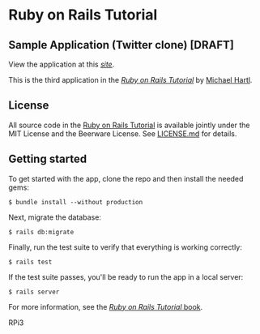 # Ruby on Rails Tutorial

## Sample Application (Twitter clone) [DRAFT]

View the application at this [*site*](https://infinite-dusk-60144.herokuapp.com/).

This is the third application in the 
[*Ruby on Rails Tutorial*](http://www.railstutorial.org/)
by [Michael Hartl](http://www.michaelhartl.com/). 

## License

All source code in the [Ruby on Rails Tutorial](http://railstutorial.org/)
is available jointly under the MIT License and the Beerware License. See
[LICENSE.md](LICENSE.md) for details.

## Getting started

To get started with the app, clone the repo and then install the needed gems:

```
$ bundle install --without production
```

Next, migrate the database:

```
$ rails db:migrate
```

Finally, run the test suite to verify that everything is working correctly:

```
$ rails test
```

If the test suite passes, you'll be ready to run the app in a local server:

```
$ rails server
```

For more information, see the
[*Ruby on Rails Tutorial* book](http://www.railstutorial.org/book).

RPi3
